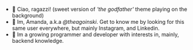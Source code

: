 - 👋 Ciao, ragazzi! (sweet version of _'the godfather'_ theme playing on the background)
- 👀 Im, Amanda, a.k.a _@theagoinski_. Get to know me by looking for this same user everywhere, but mainly Instagram, and Linkedin. 
- 🌱 Im a growing programmer and developer with interests in, mainly, backend knowledge.

<!---
theagoinski/theagoinski is a ✨ special ✨ repository because its `README.md` (this file) appears on your GitHub profile.
You can click the Preview link to take a look at your changes.
--->
